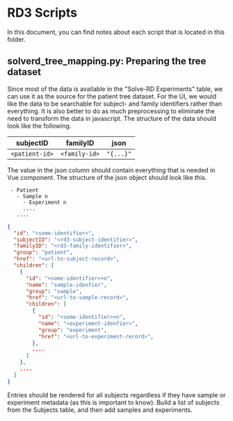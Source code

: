 # RD3 Scripts

In this document, you can find notes about each script that is located in this folder.

## solverd_tree_mapping.py: Preparing the tree dataset

Since most of the data is available in the "Solve-RD Experiments" table, we
can use it as the source for the patient tree dataset. For the UI, we would like
the data to be searchable for subject- and family identifiers rather than
everything. It is also better to do as much preprocessing to eliminate the
need to transform the data in javascript. The structure of the data should
look like the following.

| subjectID      | familyID      | json       |
|----------------|---------------|------------|
| `<patient-id>` | `<family-id>` | `"{...}"`  |

The value in the json column should contain everything that is needed in
Vue component. The structure of the json object should look like this.

```text
 - Patient
   - Sample n
     - Experiment n
     ....
   ....
```

```json
{
  "id": "<some-identifier>",
  "subjectID": "<rd3-subject-identifier>",
  "familyID": "<rd3-family-identifier>",
  "group": "patient",
  "href": "<url-to-subject-record>",
  "children": [
    {
      "id": "<some-identifier>+n",
      "name": "sample-idenfier",
      "group": "sample",
      "href": "<url-to-sample-record>",
      "children": [
        {
          "id": "<some-identifier>+n",
          "name": "<experiment-idenfier>",
          "group": "experiment",
          "href": "<url-to-experiment-record>",
        },
        ....
      ]
    },
    ....
  ]
}
```

Entries should be rendered for all subjects regardless if they have sample
or experiment metadata (as this is important to know). Build a list of
subjects from the Subjects table, and then add samples and experiments.
